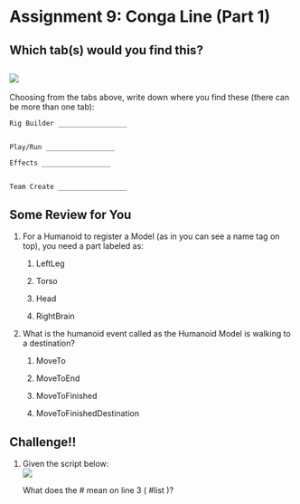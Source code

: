 
# Assignment 9: Conga Line (Part 1)

  

  

## Which tab(s) would you find this?

## ![](https://lh5.googleusercontent.com/54jLLj5T_7A5S1vpQt2Akvl-1wefRuLdupHQV4W2sNgG1wuiFQdqu7F7BhnLuugy-U-67OehPbiI8zjT1Ok60b41MYbG26-Hydp5QXzQOMWfg3-vcJL00gPc8cpOJuHSUfveKsU0)  
Choosing from the tabs above, write down where you find these (there can be more than one tab):

      
      
    
    Rig Builder _________________  
      
    
    Play/Run _________________
    
    Effects _________________  
      
    
    Team Create _________________  

## Some Review for You

1.  For a Humanoid to register a Model (as in you can see a name tag on top), you need a part labeled as:
    
    
    1.  LeftLeg
        
    2.  Torso
        
    3.  Head
        
    4.  RightBrain  
          
    

3.  What is the humanoid event called as the Humanoid Model is walking to a destination?
    
    
    1.  MoveTo
        
    2.  MoveToEnd
        
    3.  MoveToFinished
        
    4.  MoveToFinishedDestination
    

## Challenge!!

1.  Given the script below:  
    ![](https://lh6.googleusercontent.com/h3xRywvODmIsRj_Zcr85zuPraLqrmxGAXKCE0p6YXnLlGH8jXBv2pxlx1TFqKanf8kkan5TkQumgZE7JonoSWOCupu1N8hShe3qjQzUi5muSJ6Cx1Necjrv0EKKietqe7ivJ0Mam)  
      
    What does the # mean on line 3 ( #list )?  
